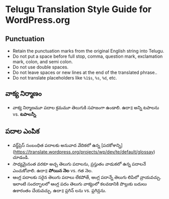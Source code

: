 # Telugu Translation Style Guide for WordPress.org

## Punctuation
* Retain the punctuation marks from the original English string into Telugu.
* Do not put a space before full stop, comma, question mark, exclamation mark, colon, and semi colon.
* Do not use double spaces.
* Do not leave spaces or new lines at the end of the translated phrase..
* Do not translate placeholders like `%1$s`, `%s`, `%d`, etc.


## వాక్య నిర్మాణం
* వాక్య నిర్మాణమూ పదాల క్రమమూ తెలుగుకి సహజంగా ఉండాలి. ఉదా॥ అన్ని టపాలను vs. **టపాలన్నీ**.
 

## పదాల ఎంపిక
* వర్డ్‌ప్రెస్ సంబంధిత పదాలకు అనువాద వేదికలో ఉన్న [పదకోశాన్ని]  (https://translate.wordpress.org/projects/wp/dev/te/default/glossay) చూడండి. 
* సాధ్యమైనంత వరకూ అచ్చ తెలుగు పదాలను, ప్రస్తుతం వాడుకలో ఉన్న పదాలనే ఎంచుకోవాలి. ఉదా॥ **పోయిన నెల** vs. గత నెల.
* ఆంగ్ల పదాలకు సరైన తెలుగు పదాలు లేకపోతే, ఆంగ్ల పదాన్నే తెలుగు లిపిలో వ్రాయవచ్చు. ఇలాంటి సందర్భాలలో ఆంగ్ల పదం తెలుగు వాక్యంలో కలవడానికి పొల్లుకు బదులు ఉకారంతం చేయవచ్చు. ఉదా॥ ప్లగిన్ లను vs. ప్లగిన్లను.

